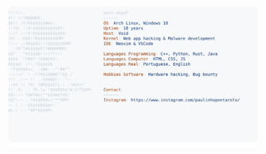 <a href="https://github.com/phpont/">
  <picture>
    <source media="(prefers-color-scheme: dark)" srcset="https://raw.githubusercontent.com/phpont/phpont/main/dark_mode.svg">
    <source media="(prefers-color-scheme: light)" srcset="https://raw.githubusercontent.com/phpont/phpont/main/light_mode.svg">
    <img alt="Profile" src="https://raw.githubusercontent.com/most-dopeP/most-dopeP/main/dark_mode.svg">
  </picture>
</a>